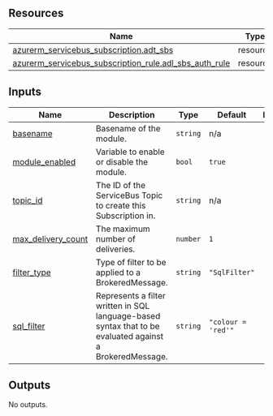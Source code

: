 <!-- BEGIN_TF_DOCS -->
## Resources

| Name | Type |
|------|------|
| [azurerm_servicebus_subscription.adt_sbs](https://registry.terraform.io/providers/hashicorp/azurerm/latest/docs/resources/servicebus_subscription) | resource |
| [azurerm_servicebus_subscription_rule.adl_sbs_auth_rule](https://registry.terraform.io/providers/hashicorp/azurerm/latest/docs/resources/servicebus_subscription_rule) | resource |

## Inputs

| Name | Description | Type | Default | Required |
|------|-------------|------|---------|:--------:|
| <a name="input_basename"></a> [basename](#input\_basename) | Basename of the module. | `string` | n/a | yes |
| <a name="input_module_enabled"></a> [module\_enabled](#input\_module\_enabled) | Variable to enable or disable the module. | `bool` | `true` | no |
| <a name="input_topic_id"></a> [topic\_id](#input\_topic\_id) | The ID of the ServiceBus Topic to create this Subscription in. | `string` | n/a | yes |
| <a name="input_max_delivery_count"></a> [max\_delivery\_count](#input\_max\_delivery\_count) | The maximum number of deliveries. | `number` | `1` | no |
| <a name="input_filter_type"></a> [filter\_type](#input\_filter\_type) | Type of filter to be applied to a BrokeredMessage. | `string` | `"SqlFilter"` | no |
| <a name="input_sql_filter"></a> [sql\_filter](#input\_sql\_filter) | Represents a filter written in SQL language-based syntax that to be evaluated against a BrokeredMessage. | `string` | `"colour = 'red'"` | no |

## Outputs

No outputs.
<!-- END_TF_DOCS -->